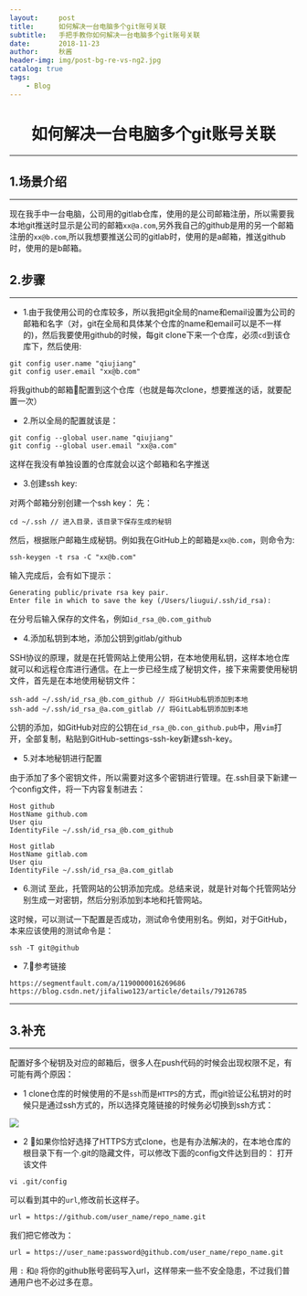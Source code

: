 ```yaml
---
layout:     post
title:      如何解决一台电脑多个git账号关联
subtitle:   手把手教你如何解决一台电脑多个git账号关联
date:       2018-11-23
author:     秋酱
header-img: img/post-bg-re-vs-ng2.jpg
catalog: true
tags:
    - Blog
---
```



# <center> 如何解决一台电脑多个git账号关联</center>
---
## 1.场景介绍
---
现在我手中一台电脑，公司用的gitlab仓库，使用的是公司邮箱注册，所以需要我本地git推送时显示是公司的邮箱`xx@a.com`,另外我自己的github是用的另一个邮箱注册的`xx@b.com`,所以我想要推送公司的gitlab时，使用的是a邮箱，推送github时，使用的是b邮箱。

## 2.步骤
---
* 1.由于我使用公司的仓库较多，所以我把git全局的name和email设置为公司的邮箱和名字（对，git在全局和具体某个仓库的name和email可以是不一样的)，然后我要使用github的时候，每git clone下来一个仓库，必须`cd`到该仓库下，然后使用:
```
git config user.name "qiujiang"
git config user.email "xx@b.com"
```
将我github的邮箱配置到这个仓库（也就是每次clone，想要推送的话，就要配置一次）
* 2.所以全局的配置就该是：
```
git config --global user.name "qiujiang" 
git config --global user.email "xx@a.com" 
```
这样在我没有单独设置的仓库就会以这个邮箱和名字推送
* 3.创建ssh key:

对两个邮箱分别创建一个ssh key：
先：
```
cd ~/.ssh // 进入目录，该目录下保存生成的秘钥
```
然后，根据账户邮箱生成秘钥。例如我在GitHub上的邮箱是`xx@b.com`，则命令为:
```
ssh-keygen -t rsa -C "xx@b.com"
```
输入完成后，会有如下提示：
```
Generating public/private rsa key pair.
Enter file in which to save the key (/Users/liugui/.ssh/id_rsa):
```
在分号后输入保存的文件名，例如`id_rsa_@b.com_github`
* 4.添加私钥到本地，添加公钥到gitlab/github

SSH协议的原理，就是在托管网站上使用公钥，在本地使用私钥，这样本地仓库就可以和远程仓库进行通信。在上一步已经生成了秘钥文件，接下来需要使用秘钥文件，首先是在本地使用秘钥文件：
```
ssh-add ~/.ssh/id_rsa_@b.com_github // 将GitHub私钥添加到本地
ssh-add ~/.ssh/id_rsa_@a.com_gitlab // 将GitLab私钥添加到本地
```
公钥的添加，如GitHub对应的公钥在`id_rsa_@b.con_github.pub`中，用`vim`打开，全部复制，粘贴到GitHub-settings-ssh-key新建ssh-key。

* 5.对本地秘钥进行配置

由于添加了多个密钥文件，所以需要对这多个密钥进行管理。在.ssh目录下新建一个config文件，将一下内容复制进去：
```
Host github
HostName github.com 
User qiu
IdentityFile ~/.ssh/id_rsa_@b.com_github 

Host gitlab
HostName gitlab.com
User qiu
IdentityFile ~/.ssh/id_rsa_@a.com_gitlab
```
* 6.测试
至此，托管网站的公钥添加完成。总结来说，就是针对每个托管网站分别生成一对密钥，然后分别添加到本地和托管网站。

这时候，可以测试一下配置是否成功，测试命令使用别名。例如，对于GitHub，本来应该使用的测试命令是：
```
ssh -T git@github
```
* 7.参考链接

`https://segmentfault.com/a/1190000016269686`
`https://blog.csdn.net/jifaliwo123/article/details/79126785`

---
## 3.补充
---
配置好多个秘钥及对应的邮箱后，很多人在push代码的时候会出现权限不足，有可能有两个原因：
* 1 clone仓库的时候使用的不是`ssh`而是`HTTPS`的方式，而git验证公私钥对的时候只是通过ssh方式的，所以选择克隆链接的时候务必切换到ssh方式：

![](https://ws4.sinaimg.cn/large/006tNbRwgy1fxh4cyy3cmj309q04hjrm.jpg)

* 2 如果你恰好选择了HTTPS方式clone，也是有办法解决的，在本地仓库的根目录下有一个.git的隐藏文件，可以修改下面的config文件达到目的：
打开该文件
```
vi .git/config
```
可以看到其中的`url`,修改前长这样子。
```
url = https://github.com/user_name/repo_name.git
```
我们把它修改为：
```
url = https://user_name:password@github.com/user_name/repo_name.git
```
用 `:` 和`@` 将你的github账号密码写入url，这样带来一些不安全隐患，不过我们普通用户也不必过多在意。